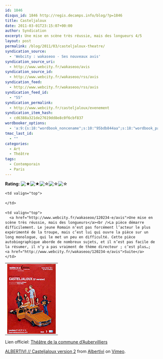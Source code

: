 ```yaml
---
id: 1846
disqus_id: 1846 http://regis.decamps.info/blog/?p=1846
title: Casteljaloux
date: 2011-03-01T23:15:07+00:00
author: Syndication
excerpt: Une mise en scène très réussie, mais des longueurs 4/5
layout: post
permalink: /blog/2011/03/casteljaloux-theatre/
syndication_source:
  - 'Webcity : wakaseoo - Ses nouveaux avis'
syndication_source_uri:
  - http://www.webcity.fr/wakaseoo/avis
syndication_source_id:
  - http://www.webcity.fr/wakaseoo/rss/avis
syndication_feed:
  - http://www.webcity.fr/wakaseoo/rss/avis
syndication_feed_id:
  - "55"
syndication_permalink:
  - http://www.webcity.fr/casteljaloux/evenement
syndication_item_hash:
  - cd6388a321de27619dd8e8c0f6cbf837
wordbooker_options:
  - 'a:9:{s:18:"wordbook_noncename";s:10:"95bdb844aa";s:18:"wordbook_page_post";s:4:"-100";s:18:"wordbook_orandpage";s:1:"2";s:23:"wordbook_default_author";s:1:"1";s:23:"wordbook_extract_length";s:3:"256";s:19:"wordbook_actionlink";s:3:"300";s:26:"wordbooker_publish_default";s:2:"on";s:18:"wordbook_attribute";s:0:"";s:29:"wordbooker_status_update_text";s:33:"New blog post :  %title% - %link%";}'
tmac_last_id:
  - ""
categories:
  - Art
  - Théâtre
tags:
  - Contemporain
  - Paris
---
```

**Rating:** ![&#9733;](/blog/wp-content/plugins/xavins-review-ratings/default/star.png "2/5")![&#9733;](/blog/wp-content/plugins/xavins-review-ratings/default/star.png "2/5")![&#9734;](/blog/wp-content/plugins/xavins-review-ratings/default/blank_star.png "2/5")![&#9734;](/blog/wp-content/plugins/xavins-review-ratings/default/blank_star.png "2/5")![&#9734;](/blog/wp-content/plugins/xavins-review-ratings/default/blank_star.png "2/5") 

<table border="0">
  <tr>
    <td valign="top">
      <img align="left" src="/blog/wp-content/uploads/2011/03/casteljaloux2.jpg" class="imageDefaut borderImage" alt="Affiche" width="160" height="230" />
    </td>
    
    <td valign="top">
       
    </td>
    
    <td valign="top">
      <a href="http://www.webcity.fr/wakaseoo/120234-e/avis">Une mise en scène très réussie, mais des longueurs</a><br />La pièce démarre difficilement. Le jeune Romain n’est pas forcément l’acteur le plus expérimenté de la troupe, mais c’est lui qui ouvre la pièce sur un long monologue, qui le met un peu en difficulté. Cette pièce autobiographique aborde de nombreux sujets, et il n’est pas facile de la résumer, il n’y a pas vraiment de thème directeur ; c’est plus…;   <a href="http://www.webcity.fr/wakaseoo/120234-e/avis">Suite</a>
    </td>
  </tr>
</table>

Lien officiel: [Théâtre de la commune d’Aubervilliers](http://www.theatredelacommune.com/cdn/saison-2010-2011/casteljaloux)



[ALBERTIVI // Casteljaloux version 2](http://vimeo.com/19215697) from [Albertivi](http://vimeo.com/albertivi) on [Vimeo](http://vimeo.com).
